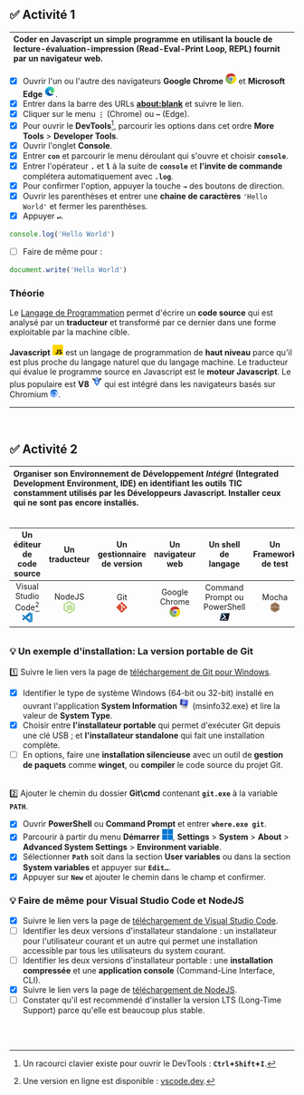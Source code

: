 ## ✅ **Activité 1**

|Coder en **Javascript** un simple programme en utilisant la boucle de lecture-évaluation-impression (Read-Eval-Print Loop, REPL) fournit par un navigateur web.|
|:---|
- [x] Ouvrir l'un ou l'autre des navigateurs **Google Chrome** ![](./rsc/google-chrome-small.png) et **Microsoft Edge** ![](./rsc/microsoft-edge-small.png).
- [x] Entrer dans la barre des URLs [**about:blank**](https://sangafabrice.github.io/redirect.html) et suivre le lien.
- [x] Cliquer sur le menu **`⋮`** (Chrome) ou **`⋯`** (Edge).
- [x] Pour ouvrir le **DevTools**[^1], parcourir les options dans cet ordre **More Tools** > **Developer Tools**.
- [x] Ouvrir l'onglet **Console**.
- [x] Entrer **`con`** et parcourir le menu déroulant qui s'ouvre et choisir **`console`**.
- [x] Entrer l'opérateur **`.`** et **`l`** à la suite de **`console`** et **l'invite de commande** complétera automatiquement avec **`.log`**.
- [x] Pour confirmer l'option, appuyer la touche **`→`** des boutons de direction.
- [x] Ouvrir les parenthèses et entrer une **chaine de caractères** `'Hello World'` et fermer les parenthèses.
- [x] Appuyer **`↵`**.
```js
console.log('Hello World')
```
- [ ] Faire de même pour :
```js
document.write('Hello World')
```

### Théorie

Le [Langage de Programmation](http://deptinfo.cnam.fr/Enseignement/CycleA/AMSI/cours_systemes/04_traduction/traduc.htm) permet d'écrire un **code source** qui est analysé par un **traducteur** et transformé par ce dernier dans une forme exploitable par la machine cible.

**Javascript** ![](./rsc/javascript-small.png) est un langage de programmation de **haut niveau** parce qu'il est plus proche du langage naturel que du langage machine. Le traducteur qui évalue le programme source en Javascript est le **moteur Javascript**. Le plus populaire est **V8** ![](./rsc/v8-small.png) qui est intégré dans les navigateurs basés sur Chromium ![](./rsc/chromium-small.png).

---
<br>

## ✅ **Activité 2**

|Organiser son Environnement de Développement _Intégré_ (Integrated Development Environment, IDE) en identifiant les outils TIC constamment utilisés par les Développeurs Javascript. Installer ceux qui ne sont pas encore installés.|
|:---|
######
|**Un éditeur de code source**|**Un traducteur**|**Un gestionnaire de version**|**Un navigateur web**|**Un shell de langage**|**Un Framework de test**|
|:---:|:---:|:---:|:---:|:---:|:---:|
|Visual Studio Code[^2]<br>![](./rsc/visual-studio-code-small.png)|NodeJS<br>![](./rsc/nodejs-small.png)|Git<br>![](./rsc/git-small.png)|Google Chrome<br>![](./rsc/google-chrome-small.png)|Command Prompt ou PowerShell<br>![](./rsc/powershell-small.png)|Mocha<br>![](./rsc/mochajs-small.png)|
######
### 💡 **Un exemple d'installation: La version portable de Git**

1️⃣ Suivre le lien vers la page de [téléchargement de Git pour Windows](https://git-scm.com/download/win).
- [x] Identifier le type de système Windows (64-bit ou 32-bit) installé en ouvrant l'application **System Information** ![](./rsc/msinfo32-small.png) (msinfo32.exe) et lire la valeur de **System Type**.
- [x] Choisir entre **l'installateur portable** qui permet d'exécuter Git depuis une clé USB ; et **l'installateur standalone** qui fait une installation complète.
- [ ] En options, faire une **installation silencieuse** avec un outil de **gestion de paquets** comme **winget**, ou **compiler** le code source du projet Git.
######
2️⃣ Ajouter le chemin du dossier **Git\cmd** contenant **`git.exe`** à la variable **`PATH`**.
- [x] Ouvrir **PowerShell** ou **Command Prompt** et entrer **`where.exe git`**.
- [x] Parcourir à partir du menu **Démarrer** ![](./rsc/windows-start-menu-small.png), **Settings** > **System** > **About** > **Advanced System Settings** > **Environment variable**.
- [x] Sélectionner **`Path`** soit dans la section **User variables** ou dans la section **System variables** et appuyer sur **`Edit…`**.
- [x] Appuyer sur **`New`** et ajouter le chemin dans le champ et confirmer.

### 💡 **Faire de même pour Visual Studio Code et NodeJS**
- [x] Suivre le lien vers la page de [téléchargement de Visual Studio Code](https://code.visualstudio.com/#alt-downloads).
- [ ] Identifier les deux versions d'installateur standalone : un installateur pour l'utilisateur courant et un autre qui permet une installation accessible par tous les utilisateurs du system courant.
- [ ] Identifier les deux versions d'installateur portable : une **installation compressée** et une **application console** (Command-Line Interface, CLI).
- [x] Suivre le lien vers la page de [téléchargement de NodeJS](https://nodejs.org/en/download/).
- [ ] Constater qu'il est recommendé d'installer la version LTS (Long-Time Support) parce qu'elle est beaucoup plus stable.
<br>
<br>

[^1]: Un racourci clavier existe pour ouvrir le DevTools : **`Ctrl`+`Shift`+`I`**.
[^2]: Une version en ligne est disponible : [vscode.dev](https://vscode.dev/).
